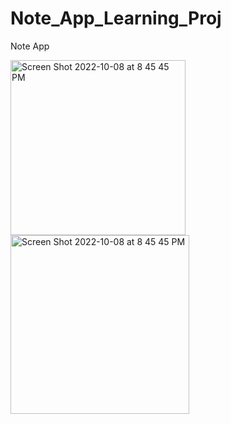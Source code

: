 # Note_App_Learning_Proj
Note App

<img width="280" alt="Screen Shot 2022-10-08 at 8 45 45 PM" src="https://user-images.githubusercontent.com/108306204/194732547-b59b71ca-922e-4d80-8b9c-e67f0b4c95ff.png"><img width="286" alt="Screen Shot 2022-10-08 at 8 45 45 PM" src="https://user-images.githubusercontent.com/108306204/194732549-f056489a-4d1b-45e2-822e-75a518e39d16.gif">
